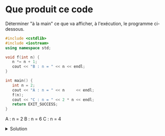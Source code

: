 # Que produit ce code

Déterminer "à la main" ce que va afficher, à l'exécution, le programme ci-dessous.

~~~cpp
#include <cstdlib>
#include <iostream>
using namespace std;

void f(int n) {
   n *= n + 1;
   cout << "B : n = " << n << endl;
}

int main() { 
   int n = 2;
   cout << "A : n = " << n     << endl;
   f(n);
   cout << "C : n = " << 2 * n << endl;
   return EXIT_SUCCESS;
}
~~~
A : n = 2
B : n = 6
C : n = 4

<details>
<summary>Solution</summary>

~~~
A : n=2
B : n=6
C : n=4
~~~

### Explications
La fonction reçoit le paramètre *n* par valeur. Il peut être modifié en interne * n *= n + 1* mais ceci n'a aucun effet sur le paramêtre effectif qui n'est pas modifié. 
</details>
